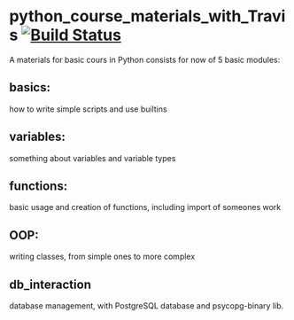 # python_course_materials_with_Travis [![Build Status](https://travis-ci.org/Neuroszima/python_course_materials_with_Travis.png?branch=master)](https://travis-ci.org/Neuroszima/python_course_materials_with_Travis)

A materials for basic cours in Python
consists for now of 5 basic modules:

## basics:
  how to write simple scripts and use builtins

## variables:
  something about variables and variable types
  
## functions:
  basic usage and creation of functions, including import of someones work

## OOP:
  writing classes, from simple ones to more complex
  
## db_interaction
  database management, with PostgreSQL database and psycopg-binary lib.
